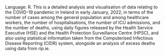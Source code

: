 Language: R. This is a detailed analysis and visualisation of data relating to the COVID-19 pandemic in Ireland in early January, 2022, in terms of the number of cases among the general population and among healthcare workers, the number of hospitalisations, the number of ICU admissions, and the number of deaths, using daily figures released by the Health Service Executive (HSE) and the Health Protection Surveillance Centre (HPSC), and also using statistical information taken from the Computerised Infectious Disease Reporting (CIDR) system, alongside an analysis of excess deaths using data from rip.ie.
